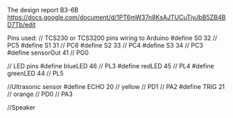 The design report B3-6B
https://docs.google.com/document/d/1PT6mW37n8KsAJTUCuTiyJbB5ZB4BD7Tb/edit

Pins used:
// TCS230 or TCS3200 pins wiring to Arduino
#define S0 32 // PC5
#define S1 31 // PC6
#define S2 33 // PC4
#define S3 34 // PC3
#define sensorOut 41 // PG0

// LED pins
#define blueLED 46 // PL3
#define redLED 45 // PL4
#define greenLED 44 // PL5

//Ultrasonic sensor
#define ECHO 20 // yellow // PD1 // PA2
#define TRIG 21 // orange // PD0 // PA3

//Speaker
